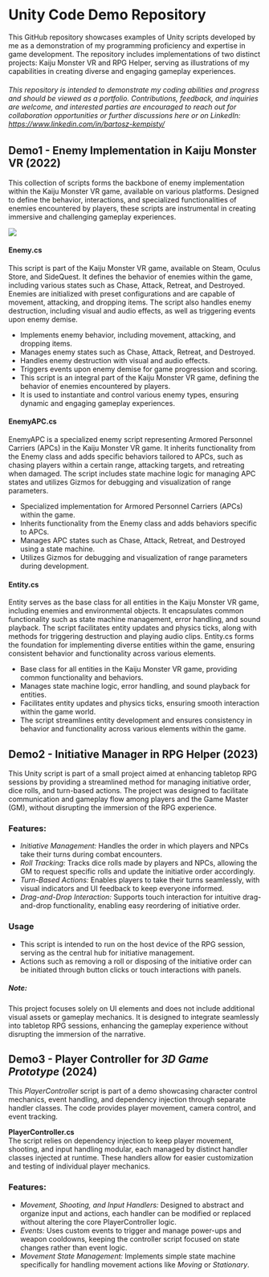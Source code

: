 ﻿
# Unity Code Demo Repository

This GitHub repository showcases examples of Unity scripts developed by me as a demonstration of my programming proficiency and expertise in game development. The repository includes implementations of two distinct projects: Kaiju Monster VR and RPG Helper, serving as illustrations of my capabilities in creating diverse and engaging gameplay experiences.

###### This repository is intended to demonstrate my coding abilities and progress and should be viewed as a portfolio. Contributions, feedback, and inquiries are welcome, and interested parties are encouraged to reach out for collaboration opportunities or further discussions here or on LinkedIn: https://www.linkedin.com/in/bartosz-kempisty/

## Demo1 - Enemy Implementation in Kaiju Monster VR (2022)

This collection of scripts forms the backbone of enemy implementation within the Kaiju Monster VR game, available on various platforms. Designed to define the behavior, interactions, and specialized functionalities of enemies encountered by players, these scripts are instrumental in creating immersive and challenging gameplay experiences.

![](https://cdn.altlabvr.com/11207.jpegu97w1687454456.jpeg?quality=80&type=jpg&width=1568)


#### Enemy.cs

This script is part of the Kaiju Monster VR game, available on Steam, Oculus Store, and SideQuest. It defines the behavior of enemies within the game, including various states such as Chase, Attack, Retreat, and Destroyed. Enemies are initialized with preset configurations and are capable of movement, attacking, and dropping items. The script also handles enemy destruction, including visual and audio effects, as well as triggering events upon enemy demise.

 - Implements enemy behavior, including movement, attacking, and dropping items.
 - Manages enemy states such as Chase, Attack, Retreat, and Destroyed.
 - Handles enemy destruction with visual and audio effects.
 - Triggers events upon enemy demise for game progression and scoring.
 - This script is an integral part of the Kaiju Monster VR game, defining the behavior of enemies encountered by players.
 - It is used to instantiate and control various enemy types, ensuring dynamic and engaging gameplay experiences.


#### EnemyAPC.cs

EnemyAPC is a specialized enemy script representing Armored Personnel Carriers (APCs) in the Kaiju Monster VR game. It inherits functionality from the Enemy class and adds specific behaviors tailored to APCs, such as chasing players within a certain range, attacking targets, and retreating when damaged. The script includes state machine logic for managing APC states and utilizes Gizmos for debugging and visualization of range parameters.

 - Specialized implementation for Armored Personnel Carriers (APCs) within the game.
 - Inherits functionality from the Enemy class and adds behaviors specific to APCs.
 - Manages APC states such as Chase, Attack, Retreat, and Destroyed using a state machine.
 - Utilizes Gizmos for debugging and visualization of range parameters during development.


#### Entity.cs

Entity serves as the base class for all entities in the Kaiju Monster VR game, including enemies and environmental objects. It encapsulates common functionality such as state machine management, error handling, and sound playback. The script facilitates entity updates and physics ticks, along with methods for triggering destruction and playing audio clips. Entity.cs forms the foundation for implementing diverse entities within the game, ensuring consistent behavior and functionality across various elements.

 - Base class for all entities in the Kaiju Monster VR game, providing common functionality and behaviors.
 - Manages state machine logic, error handling, and sound playback for entities.
 - Facilitates entity updates and physics ticks, ensuring smooth interaction within the game world.
 - The script streamlines entity development and ensures consistency in behavior and functionality across various elements within the game.



## Demo2 - Initiative Manager in RPG Helper (2023)

This Unity script is part of a small project aimed at enhancing tabletop RPG sessions by providing a streamlined method for managing initiative order, dice rolls, and turn-based actions. The project was designed to facilitate communication and gameplay flow among players and the Game Master (GM), without disrupting the immersion of the RPG experience.

### Features:

 - *Initiative Management:* Handles the order in which players and NPCs take their turns during combat encounters.
 - *Roll Tracking:* Tracks dice rolls made by players and NPCs, allowing the GM to request specific rolls and update the initiative order accordingly.
 - *Turn-Based Actions:* Enables players to take their turns seamlessly, with visual indicators and UI feedback to keep everyone informed.
 - *Drag-and-Drop Interaction:* Supports touch interaction for intuitive drag-and-drop functionality, enabling easy reordering of initiative order.

### Usage

 - This script is intended to run on the host device of the RPG session, serving as the central hub for initiative management.
 - Actions such as removing a roll or disposing of the initiative order can be initiated through button clicks or touch interactions with panels.

##### Note:
This project focuses solely on UI elements and does not include additional visual assets or gameplay mechanics. It is designed to integrate seamlessly into tabletop RPG sessions, enhancing the gameplay experience without disrupting the immersion of the narrative.



## Demo3 - Player Controller for *3D Game Prototype* (2024)

This *PlayerController* script is part of a demo showcasing character control mechanics, event handling, and dependency injection through separate handler classes. The code provides player movement, camera control, and event tracking.

**PlayerController.cs**  
The script relies on dependency injection to keep player movement, shooting, and input handling modular, each managed by distinct handler classes injected at runtime. These handlers allow for easier customization and testing of individual player mechanics.

### Features:

 - *Movement, Shooting, and Input Handlers:* Designed to abstract and organize input and actions, each handler can be modified or replaced without altering the core PlayerController logic.
 - *Events:* Uses custom events to trigger and manage power-ups and weapon cooldowns, keeping the controller script focused on state changes rather than event logic.
 - *Movement State Management:* Implements simple state machine specifically for handling movement actions like *Moving* or *Stationary*.
